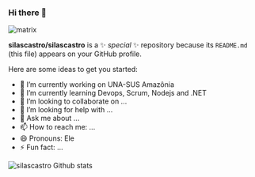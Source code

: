 ### Hi there 👋
![matrix](https://media.giphy.com/media/ohONS2y8GTDoI/giphy.gif)

**silascastro/silascastro** is a ✨ _special_ ✨ repository because its `README.md` (this file) appears on your GitHub profile.

Here are some ideas to get you started:

- 🔭 I’m currently working on UNA-SUS Amazônia
- 🌱 I’m currently learning Devops, Scrum, Nodejs and .NET
- 👯 I’m looking to collaborate on ...
- 🤔 I’m looking for help with ...
- 💬 Ask me about ...
- 📫 How to reach me: ...
- 😄 Pronouns: Ele
- ⚡ Fun fact: ...

![silascastro Github stats](https://github-readme-stats.vercel.app/api?username=silascastro&show_icons=true&theme=dracula)
